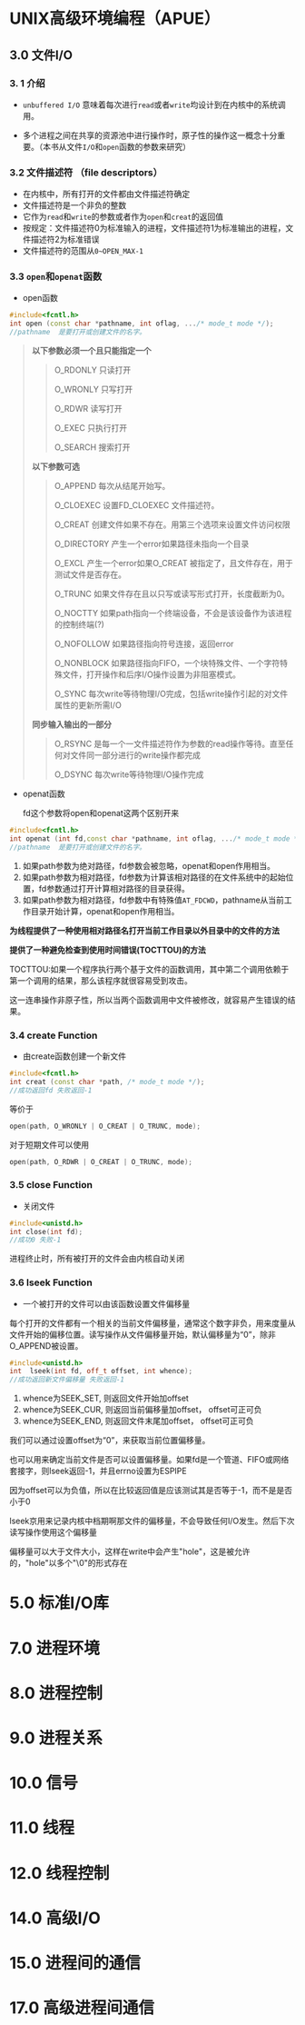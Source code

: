# UNIX高级环境编程（APUE）

## 3.0  文件I/O

### 3. 1 介绍

* `unbuffered I/O` 意味着每次进行`read`或者`write`均设计到在内核中的系统调用。

* 多个进程之间在共享的资源池中进行操作时，原子性的操作这一概念十分重要。（本书从文件`I/O`和`open`函数的参数来研究）



### 3.2 文件描述符 （file descriptors）

* 在内核中，所有打开的文件都由文件描述符确定
* 文件描述符是一个非负的整数
* 它作为`read`和`write`的参数或者作为`open`和`creat`的返回值
* 按规定：文件描述符0为标准输入的进程，文件描述符1为标准输出的进程，文件描述符2为标准错误
* 文件描述符的范围从`0~OPEN_MAX-1`



### 3.3 `open`和`openat`函数

* open函数

```c++
#include<fcntl.h>
int open (const char *pathname, int oflag, .../* mode_t mode */);
//pathname  是要打开或创建文件的名字。
```

> **以下参数必须一个且只能指定一个**
>
> > O_RDONLY		 只读打开
> >
> > O_WRONLY		只写打开
> >
> > O_RDWR			 读写打开
> >
> > O_EXEC			   只执行打开
> >
> > O_SEARCH		 搜索打开
>
> **以下参数可选**
>
> > O_APPEND		 每次从结尾开始写。
> >
> > O_CLOEXEC		设置FD_CLOEXEC 文件描述符。
> >
> > O_CREAT			 创建文件如果不存在。用第三个选项来设置文件访问权限
> >
> > O_DIRECTORY    产生一个error如果路径未指向一个目录
> >
> > O_EXCL			   产生一个error如果O_CREAT 被指定了，且文件存在，用于测试文件是否存在。
> >
> > O_TRUNC		   如果文件存在且以只写或读写形式打开，长度截断为0。
> >
> > O_NOCTTY		 如果path指向一个终端设备，不会是该设备作为该进程的控制终端(?)
> >
> > O_NOFOLLOW  如果路径指向符号连接，返回error
> >
> > O_NONBLOCK   如果路径指向FIFO，一个块特殊文件、一个字符特殊文件，打开操作和后序I/O操作设置为非阻塞模式。
> >
> > O_SYNC			  每次write等待物理I/O完成，包括write操作引起的对文件属性的更新所需I/O
>
> **同步输入输出的一部分**
>
> > O_RSYNC			是每一个一文件描述符作为参数的read操作等待。直至任何对文件同一部分进行的write操作都完成
> >
> > O_DSYNC		    每次write等待物理I/O操作完成

* openat函数

  fd这个参数将open和openat这两个区别开来
```c++
#include<fcntl.h>
int openat (int fd,const char *pathname, int oflag, .../* mode_t mode */);
//pathname  是要打开或创建文件的名字。
```
1. 如果path参数为绝对路径，fd参数会被忽略，openat和open作用相当。
2. 如果path参数为相对路径，fd参数为计算该相对路径的在文件系统中的起始位置，fd参数通过打开计算相对路径的目录获得。
3. 如果path参数为相对路径，fd参数中有特殊值`AT_FDCWD`，pathname从当前工作目录开始计算，openat和open作用相当。



**为线程提供了一种使用相对路径名打开当前工作目录以外目录中的文件的方法**

**提供了一种避免检查到使用时间错误(TOCTTOU)的方法**

TOCTTOU:如果一个程序执行两个基于文件的函数调用，其中第二个调用依赖于第一个调用的结果，那么该程序就很容易受到攻击。

这一连串操作非原子性，所以当两个函数调用中文件被修改，就容易产生错误的结果。



### 3.4 create Function

* 由create函数创建一个新文件

```c++
#include<fcntl.h>
int creat (const char *path, /* mode_t mode */);
//成功返回fd 失败返回-1
```

等价于

```c++
open(path, O_WRONLY | O_CREAT | O_TRUNC, mode);
```

对于短期文件可以使用
```c++
open(path, O_RDWR | O_CREAT | O_TRUNC, mode);
```



### 3.5 close Function

* 关闭文件

```c++
#include<unistd.h>
int close(int fd);
//成功0 失败-1
```

进程终止时，所有被打开的文件会由内核自动关闭



### 3.6 lseek Function

* 一个被打开的文件可以由该函数设置文件偏移量

每个打开的文件都有一个相关的当前文件偏移量，通常这个数字非负，用来度量从文件开始的偏移位置。读写操作从文件偏移量开始，默认偏移量为“0”，除非O_APPEND被设置。

```c++
#include<unistd.h>
int  lseek(int fd, off_t offset, int whence);
//成功返回新文件偏移量 失败返回-1
```

1. whence为SEEK_SET, 则返回文件开始加offset
2. whence为SEEK_CUR, 则返回当前偏移量加offset， offset可正可负
3. whence为SEEK_END, 则返回文件末尾加offset， offset可正可负



我们可以通过设置offset为“0”，来获取当前位置偏移量。

也可以用来确定当前文件是否可以设置偏移量。如果fd是一个管道、FIFO或网络套接字，则lseek返回-1，并且errno设置为ESPIPE

因为offset可以为负值，所以在比较返回值是应该测试其是否等于-1，而不是是否小于0 

lseek京用来记录内核中档期啊那文件的偏移量，不会导致任何I/O发生。然后下次读写操作使用这个偏移量

偏移量可以大于文件大小，这样在write中会产生"hole"，这是被允许的，"hole"以多个"\0"的形式存在






# 5.0  标准I/O库

# 7.0  进程环境 

# 8.0  进程控制

# 9.0  进程关系

# 10.0  信号

# 11.0  线程

# 12.0  线程控制

# 14.0  高级I/O

# 15.0  进程间的通信

# 17.0  高级进程间通信

